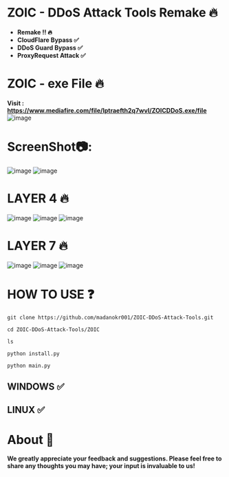 # ZOIC - DDoS Attack Tools Remake 🔥

- **Remake !! 🔥**
- **CloudFlare Bypass ✅**
- **DDoS Guard Bypass ✅**
- **ProxyRequest Attack ✅**

# ZOIC - exe File 🔥
**Visit : https://www.mediafire.com/file/lptraefth2q7wvl/ZOICDDoS.exe/file**
![image](https://github.com/user-attachments/assets/8c13b83f-6282-4db5-aa70-a4aa214d58bf)


# ScreenShot📷:
![image](https://github.com/user-attachments/assets/c2e684ac-1c56-4f30-a1ba-729afe5a2235)
![image](https://github.com/user-attachments/assets/c1337e15-bab9-4e8d-9320-5b4a9ff61f83)






# LAYER 4 🔥
![image](https://github.com/user-attachments/assets/e8a17a43-9072-4e9e-9adb-13ae3e88ad70)
![image](https://github.com/user-attachments/assets/5e78f4bb-6132-4382-bbf3-c3696eb925f3)
![image](https://github.com/user-attachments/assets/c2aca1d2-fdb9-44d8-8c96-856131fc69a0)


# LAYER 7 🔥
![image](https://github.com/user-attachments/assets/e0921fc3-0407-4b41-8f50-0c90716dfe4b)
![image](https://github.com/user-attachments/assets/f0493dbc-1fd3-47dc-8be9-1fde6e983461)
![image](https://github.com/user-attachments/assets/6a697ebe-d5a3-4c04-bef0-7fcd8421cd52)



# HOW TO USE ❓
```
git clone https://github.com/madanokr001/ZOIC-DDoS-Attack-Tools.git
```
```
cd ZOIC-DDoS-Attack-Tools/ZOIC
```
```
ls
```
```
python install.py
```
```
python main.py
```

## WINDOWS ✅
## LINUX ✅ 

# About 🤑
**We greatly appreciate your feedback and suggestions. Please feel free to share any thoughts you may have; your input is invaluable to us!**






